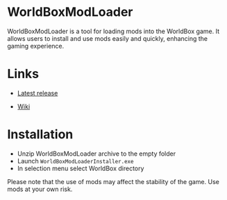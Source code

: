 # WorldBoxModLoader
WorldBoxModLoader is a tool for loading mods into the WorldBox game. It allows users to install and use mods easily and quickly, enhancing the gaming experience.

# Links
- [Latest release](https://github.com/DipCrai/WorldBoxModLoader/releases)

- [Wiki](https://github.com/DipCrai/WorldBoxModLoader/wiki)

# Installation
- Unzip WorldBoxModLoader archive to the empty folder
- Launch `WorldBoxModLoaderInstaller.exe`
- In selection menu select WorldBox directory

Please note that the use of mods may affect the stability of the game. Use mods at your own risk.
